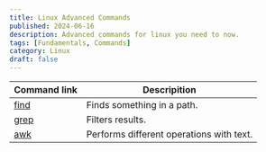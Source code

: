 ```yaml
---
title: Linux Advanced Commands
published: 2024-06-16
description: Advanced commands for linux you need to now.
tags: [Fundamentals, Commands]
category: Linux
draft: false
---
```


| Command link            | Descripition                             |
| ----------------------- | ---------------------------------------- |
| [find](/commands/find/) | Finds something in a path.               |
| [grep](/commands/grep/) | Filters results.                         |
| [awk](/commands/awk/)   | Performs different operations with text. |
